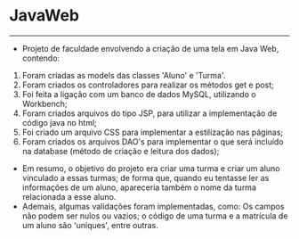 ﻿# JavaWeb
----------------------------------------------------------------
- Projeto de faculdade envolvendo a criação de uma tela em Java Web, contendo:
1. Foram criadas as models das classes 'Aluno' e 'Turma'.
2. Foram criados os controladores para realizar os métodos get e post;
3. Foi feita a ligação com um banco de dados MySQL, utilizando o Workbench;
4. Foram criados arquivos do tipo JSP, para utilizar a implementação de código java no html;
5. Foi criado um arquivo CSS para implementar a estilização nas páginas;
6. Foram criados os arquivos DAO's para implementar o que será incluído na database (método de criação e leitura dos dados);

- Em resumo, o objetivo do projeto era criar uma turma e criar um aluno vinculado a essas turmas; de forma que, quando eu tentasse ler as informações de um aluno, apareceria também o nome da turma relacionada a esse aluno.
- Ademais, algumas validações foram implementadas, como: Os campos não podem ser nulos ou vazios; o código de uma turma e a matrícula de um aluno são 'uniques', entre outras.
